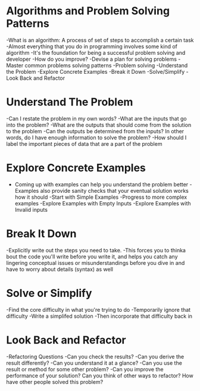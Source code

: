 # Algorithms and Problem Solving Patterns
-What is an algorithm: A process of set of steps to accomplish a certain task
-Almost everything that you do in programming involves some kind of algorithm
-It's the foundation for being a successful problem solving and developer
-How do you improve?
    -Devise a plan for solving problems
    -Master common problems solving patterns
-Problem solving
    -Understand the Problem
    -Explore Concrete Examples
    -Break it Down
    -Solve/Simplify
    -Look Back and Refactor
# Understand The Problem
-Can I restate the problem in my own words?
-What are the inputs that go into the problem?
-What are the outputs that should come from the solution to the problem
-Can the outputs be determined from the inputs? In other words, do I have enough information to solve the problem?
-How should I label the important pieces of data that are a part of the problem
# Explore Concrete Examples
- Coming up with examples can help you understand the problem better
-Examples also provide sanity checks that your eventual solution works how it should
    -Start with Simple Examples
    -Progress to more complex examples
    -Explore Examples with Empty Inputs
    -Explore Examples with Invalid inputs
# Break It Down
-Explicitly write out the steps you need to take.
-This forces you to thinka bout the code you'll write before you write it, and helps you catch any lingering conceptual issues or misunderstandings before you dive in and have to worry about details (syntax) as well
# Solve or Simplify
-Find the core difficulty in what you're trying to do
-Temporarily ignore that difficulty
-Write a simplifed solution
-Then incorporate that difficulty back in 
# Look Back and Refactor
-Refactoring Questions
    -Can you check the results?
    -Can you derive the result differently?
    -Can you understand it at a glance?
    -Can you use the result or method for some other problem?
    -Can you improve the performance of your solution?
    Can you think of other ways to refactor?
    How have other people solved this problem?